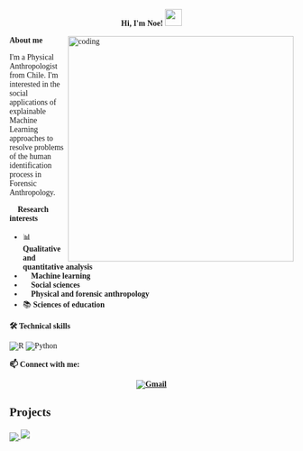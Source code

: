 <div style="font-family: Cambria, serif;">
<p align="center">
  <strong>Hi, I'm Noe!</strong>
  <a href="https://github.com/Bouaskaoun" target="_self">
    <img src="https://media.giphy.com/media/hvRJCLFzcasrR4ia7z/giphy.gif" width="30">
  </a>
</p>

<img align="right" alt="coding" width="400" src="https://i.giphy.com/media/v1.Y2lkPTc5MGI3NjExd2ZvbDNyNXFnajlrbmxxbXpmM3F5dmx2Nmo5NGJsZ3BkdTc5bWRuZSZlcD12MV9pbnRlcm5hbF9naWZfYnlfaWQmY3Q9Zw/l41lTyuPRZ7j4K0KI/giphy.gif">

<div>
  <p><strong>About me 🚀</strong></p> 
  <p>I'm a Physical Anthropologist from Chile. I'm interested in the social applications of explainable Machine Learning approaches to resolve problems of the human identification process in Forensic Anthropology.</p>
</div>

<div>
  <p><strong>🔬 Research interests</strong></p>
  <ul>
    <li>📊 <strong>Qualitative and quantitative analysis</strong></li>
    <li>🤖 <strong>Machine learning</strong></li>
    <li>👥 <strong>Social sciences</strong></li>
    <li>🦴 <strong>Physical and forensic anthropology</strong></li>
    <li>📚 <strong>Sciences of education</strong></li>
  </ul>
</div>

<div>
  <p><strong>🛠️ Technical skills</strong></p>
  <p>
    <img src="https://img.shields.io/badge/R%20Studio-276DC3?style=for-the-badge&logo=r&logoColor=white" alt="R">
    <img src="https://img.shields.io/badge/Python-3776AB?style=for-the-badge&logo=python&logoColor=white" alt="Python">
  </p>
</div>

<div>
  <p><strong>📫 Connect with me:  
    <p align="center">
      <a href="mailto:aedonoa.n@gmail.com"><img img src="https://img.shields.io/badge/gmail-%23EA4335.svg?style=plastic&logo=gmail&logoColor=white" alt="Gmail"/></a></strong></p>
</div>

## Projects

<a href="https://github.com/Nneji123/Website-Blocker">

  <!-- Change the `github-readme-stats.anuraghazra1.vercel.app` to `github-readme-stats.vercel.app`  -->

  <img align="center" src= "https://github.com/naedonoa/EnthesealChanges.git"/>

</a>  

<a href="https://github.com/Nneji123/Alien-Shooter">

  <!-- Change the `github-readme-stats.anuraghazra1.vercel.app` to `github-readme-stats.vercel.app`  -->

  <img alig="center" src= "https://github.com/naedonoa/PENTA-UC.git"/>

</a> 



